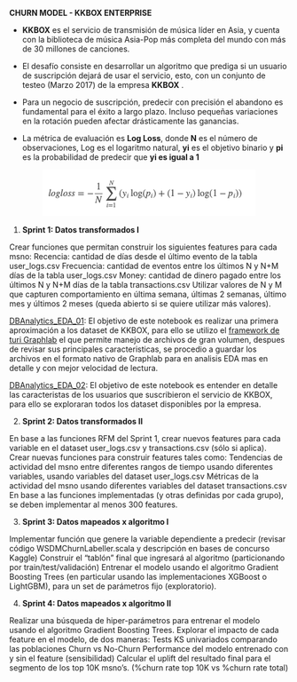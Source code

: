 <b> CHURN MODEL - KKBOX ENTERPRISE</b>

* <b>KKBOX</b> es el servicio de transmisión de música líder en Asia, y cuenta con la biblioteca de música Asia-Pop más completa del mundo con más de 30 millones de canciones.

* El desafío consiste en desarrollar un algoritmo que prediga si un usuario de suscripción dejará de usar el servicio, esto, con un conjunto de testeo (Marzo 2017) de la empresa <b>KKBOX</b> .
 
* Para un negocio de suscripción, predecir con precisión el abandono es fundamental para el éxito a largo plazo. Incluso pequeñas variaciones en la rotación pueden afectar drásticamente las ganancias.

* La métrica de evaluación es <b>Log Loss</b>, donde <b>N</b> es el número de observaciones, Log es el logaritmo natural, <b>yi</b> es el objetivo binario y  <b>pi</b> es la probabilidad de predecir que <b>yi es igual a 1</b>

<p align="center">
<img src="./logloss.png" >
</p>


1. <b>Sprint 1: Datos transformados I</b>

Crear funciones que permitan construir los siguientes features para cada msno:
Recencia: cantidad de días desde el último evento de la tabla user_logs.csv
Frecuencia: cantidad de eventos entre los últimos N y N+M días de la tabla user_logs.csv
Money: cantidad de dinero pagado entre los últimos N y N+M días de la tabla transactions.csv
Utilizar valores de N y M que capturen comportamiento en última semana, últimas 2 semanas, último mes y últimos 2 meses (queda abierto si se quiere utilizar más valores).

<a href="./Sprint 1/DBAnalytics_EDA_01.ipynb">DBAnalytics_EDA_01</a>: El objetivo de este notebook es realizar una primera aproximación a los dataset de KKBOX, para ello se utilizo el <a href="https://arxiv.org/pdf/1408.2041.pdf">framework de turi Graphlab</a> el que permite manejo de archivos de gran volumen, despues de revisar sus principales caracteristicas, se procedio a guardar los archivos en el formato nativo de Graphlab para en analisis EDA mas en detalle y con mejor velocidad de lectura.

<a href="./Sprint 1/DBAnalytics_EDA_02.ipynb">DBAnalytics_EDA_02</a>: El objetivo de este notebook es entender en detalle las caracteristas de los usuarios que suscribieron el servicio de KKBOX, para ello se exploraran todos los dataset disponibles por la empresa.

2. <b>Sprint 2: Datos transformados II</b>

En base a las funciones RFM del Sprint 1, crear nuevos features para cada variable en el dataset user_logs.csv y transactions.csv (sólo si aplica).
Crear nuevas funciones para construir features tales como:
Tendencias de actividad del msno entre diferentes rangos de tiempo usando diferentes variables, usando variables del dataset user_logs.csv
Métricas de la actividad del msno usando diferentes variables del dataset transactions.csv 
En base a las funciones implementadas (y otras definidas por cada grupo), se deben implementar al menos 300 features. 

3. <b>Sprint 3: Datos mapeados x algoritmo I</b>

Implementar función que genere la variable dependiente a predecir (revisar código WSDMChurnLabeller.scala y descripción en bases de concurso Kaggle)
Construir el “tablón” final que ingresará al algoritmo (particionando por train/test/validación)
Entrenar el modelo usando el algoritmo Gradient Boosting Trees (en particular usando las implementaciones XGBoost o LightGBM), para un set de parámetros fijo (exploratorio).

4. <b>Sprint 4: Datos mapeados x algoritmo II</b>

Realizar una búsqueda de hiper-parámetros para entrenar el modelo usando el algoritmo Gradient Boosting Trees.
Explorar el impacto de cada feature en el modelo, de dos maneras: 
Tests KS univariados comparando las poblaciones Churn vs No-Churn
Performance del modelo entrenado con y sin el feature (sensibilidad)
Calcular el uplift del resultado final para el segmento de los top 10K msno’s. (%churn rate top 10K vs %churn rate total)




